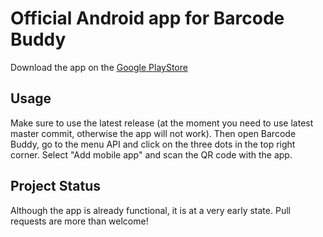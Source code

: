 # Official Android app for Barcode Buddy

Download the app on the [Google PlayStore](https://play.google.com/store/apps/details?id=de.bulling.barcodebuddyscanner)


## Usage

Make sure to use the latest release (at the moment you need to use latest master commit, otherwise the app will not work). Then open Barcode Buddy, go to the menu API and click on the three dots in the top right corner. Select "Add mobile app" and scan the QR code with the app.


## Project Status

Although the app is already functional, it is at a very early state. Pull requests are more than welcome!
